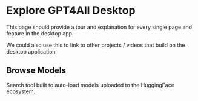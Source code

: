 # Explore GPT4All Desktop

This page should provide a tour and explanation for every single page and feature in the desktop app

We could also use this to link to other projects / videos that build on the desktop application

## Browse Models

Search tool built to auto-load models uploaded to the HuggingFace ecosystem.

